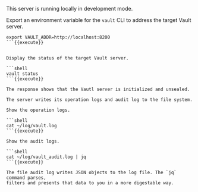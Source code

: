 

This server is running locally in development mode.

Export an environment variable for the `vault` CLI to address the target Vault
server.

```shell
export VAULT_ADDR=http://localhost:8200
```{{execute}}


Display the status of the target Vault server.

```shell
vault status
```{{execute}}

The response shows that the Vautl server is initialized and unsealed.

The server writes its operation logs and audit log to the file system.

Show the operation logs.

```shell
cat ~/log/vault.log
```{{execute}}

Show the audit logs.

```shell
cat ~/log/vault_audit.log | jq
```{{execute}}

The file audit log writes JSON objects to the log file. The `jq` command parses,
filters and presents that data to you in a more digestable way.
